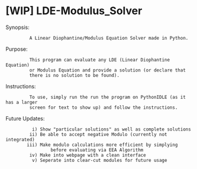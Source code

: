 # [WIP] LDE-Modulus_Solver

Synopsis:

             A Linear Diophantine/Modulus Equation Solver made in Python. 

Purpose:

             This program can evaluate any LDE (Linear Diophantine Equation)
             or Modulus Equation and provide a solution (or declare that
             there is no solution to be found). 

Instructions:

             To use, simply run the run the program on PythonIDLE (as it has a larger 
             screen for text to show up) and follow the instructions.

Future Updates:
             
              i) Show "particular solutions" as well as complete solutions
             ii) Be able to accept negative Modulo (currently not integrated)
            iii) Make modulo calculations more efficient by simplying
                     before evaluating via EEA Algorithm
             iv) Make into webpage with a clean interface
              v) Seperate into clear-cut modules for future usage


